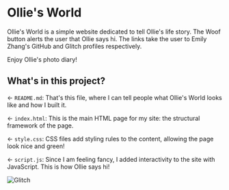 # Ollie's World

Ollie's World is a simple website dedicated to tell Ollie's life story.
The Woof button alerts the user that Ollie says hi. The links take the user to Emily Zhang's
GitHub and Glitch profiles respectively.

Enjoy Ollie's photo diary!

## What's in this project?

← `README.md`: That's this file, where I can tell people what Ollie's World looks like and how I built it.

← `index.html`: This is the main HTML page for my site: the structural framework of the page.

← `style.css`: CSS files add styling rules to the content, allowing the page look nice and green!

← `script.js`: Since I am feeling fancy, I added interactivity to the site with JavaScript. This is how Ollie says hi!

![Glitch](https://cdn.glitch.com/a9975ea6-8949-4bab-addb-8a95021dc2da%2FLogo_Color.svg?v=1602781328576)
